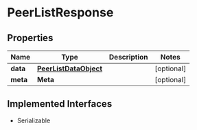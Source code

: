 

# PeerListResponse


## Properties

Name | Type | Description | Notes
------------ | ------------- | ------------- | -------------
**data** | [**PeerListDataObject**](PeerListDataObject.md) |  |  [optional]
**meta** | **Meta** |  |  [optional]


## Implemented Interfaces

* Serializable


